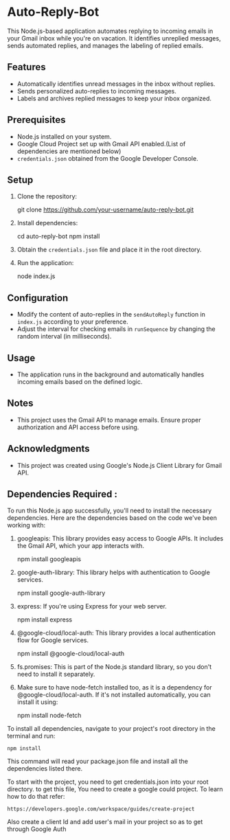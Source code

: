 # Auto-Reply-Bot

This Node.js-based application automates replying to incoming emails in your Gmail inbox while you're on vacation. It identifies unreplied messages, sends automated replies, and manages the labeling of replied emails.

## Features

- Automatically identifies unread messages in the inbox without replies.
- Sends personalized auto-replies to incoming messages.
- Labels and archives replied messages to keep your inbox organized.

## Prerequisites

- Node.js installed on your system.
- Google Cloud Project set up with Gmail API enabled.(List of dependencies are mentioned below)
- `credentials.json` obtained from the Google Developer Console.

## Setup

1. Clone the repository:

   git clone https://github.com/your-username/auto-reply-bot.git

2. Install dependencies:

   cd auto-reply-bot
   npm install

3. Obtain the `credentials.json` file and place it in the root directory.

4. Run the application:

   node index.js

## Configuration

- Modify the content of auto-replies in the `sendAutoReply` function in `index.js` according to your preference.
- Adjust the interval for checking emails in `runSequence` by changing the random interval (in milliseconds).

## Usage

- The application runs in the background and automatically handles incoming emails based on the defined logic.

## Notes

- This project uses the Gmail API to manage emails. Ensure proper authorization and API access before using.

## Acknowledgments

- This project was created using Google's Node.js Client Library for Gmail API.


## Dependencies Required :


To run this Node.js app successfully, you'll need to install the necessary dependencies. Here are the dependencies based on the code we've been working with:

1) googleapis: This library provides easy access to Google APIs. It includes the Gmail API, which your app interacts with.

    npm install googleapis

2) google-auth-library: This library helps with authentication to Google services.

    npm install google-auth-library

3) express: If you're using Express for your web server.

    npm install express

4) @google-cloud/local-auth: This library provides a local authentication flow for Google services.

    npm install @google-cloud/local-auth

5) fs.promises: This is part of the Node.js standard library, so you don't need to install it separately.

6) Make sure to have node-fetch installed too, as it is a dependency for @google-cloud/local-auth. If it's not installed automatically, you can install it using:

    npm install node-fetch

To install all dependencies, navigate to your project's root directory in the terminal and run:

    npm install

This command will read your package.json file and install all the dependencies listed there.

To start with the project, you need to get credentials.json into your root directory. to get this file, You need to create a google could project. To learn how to do that refer:

    https://developers.google.com/workspace/guides/create-project

Also create a client Id and add user's mail in your project so as to get through Google Auth
